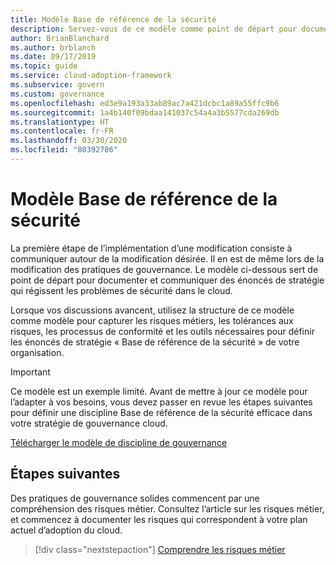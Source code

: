 ```yaml
---
title: Modèle Base de référence de la sécurité
description: Servez-vous de ce modèle comme point de départ pour documenter et communiquer les déclarations de stratégie qui régissent les problèmes de sécurité dans le cloud.
author: BrianBlanchard
ms.author: brblanch
ms.date: 09/17/2019
ms.topic: guide
ms.service: cloud-adoption-framework
ms.subservice: govern
ms.custom: governance
ms.openlocfilehash: ed3e9a193a33ab89ac7a421dcbc1a89a55ffc9b6
ms.sourcegitcommit: 1a4b140f09bdaa141037c54a4a3b5577cda269db
ms.translationtype: HT
ms.contentlocale: fr-FR
ms.lasthandoff: 03/30/2020
ms.locfileid: "80392786"
---
```

# <a name="security-baseline-template"></a>Modèle Base de référence de la sécurité

La première étape de l’implémentation d’une modification consiste à communiquer autour de la modification désirée. Il en est de même lors de la modification des pratiques de gouvernance. Le modèle ci-dessous sert de point de départ pour documenter et communiquer des énoncés de stratégie qui régissent les problèmes de sécurité dans le cloud.

Lorsque vos discussions avancent, utilisez la structure de ce modèle comme modèle pour capturer les risques métiers, les tolérances aux risques, les processus de conformité et les outils nécessaires pour définir les énoncés de stratégie « Base de référence de la sécurité » de votre organisation.

> [!IMPORTANT]
> Ce modèle est un exemple limité. Avant de mettre à jour ce modèle pour l’adapter à vos besoins, vous devez passer en revue les étapes suivantes pour définir une discipline Base de référence de la sécurité efficace dans votre stratégie de gouvernance cloud.

[Télécharger le modèle de discipline de gouvernance](https://archcenter.blob.core.windows.net/cdn/fusion/governance/Security%20Baseline%20Discipline%20Template.docx)

## <a name="next-steps"></a>Étapes suivantes

Des pratiques de gouvernance solides commencent par une compréhension des risques métier. Consultez l’article sur les risques métier, et commencez à documenter les risques qui correspondent à votre plan actuel d’adoption du cloud.

> [!div class="nextstepaction"]
> [Comprendre les risques métier](./business-risks.md)

